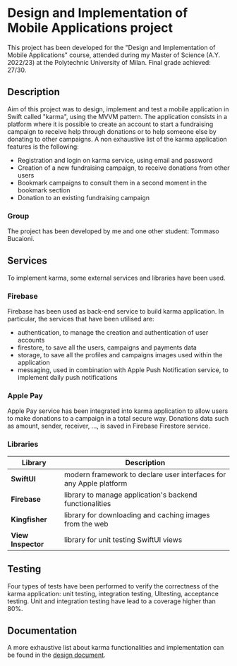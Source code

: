 # __Design and Implementation of Mobile Applications project__

This project has been developed for the "Design and Implementation of Mobile Applications" course, attended during my Master of Science (A.Y. 2022/23) at the Polytechnic University of Milan. Final grade achieved: 27/30.

## Description

Aim of this project was to design, implement and test a mobile application in Swift called "karma", using the MVVM pattern. The application consists in a platform where it is possible to create an account to start a fundraising campaign to receive help through donations or to help someone else by donating to other campaigns. A non exhaustive list of the karma application features is the following:
- Registration and login on karma service, using email and password
- Creation of a new fundraising campaign, to receive donations from other users
- Bookmark campaigns to consult them in a second moment in the bookmark section
- Donation to an existing fundraising campaign

### Group
The project has been developed by me and one other student: Tommaso Bucaioni.

## Services

To implement karma, some external services and libraries have been used.

### Firebase

Firebase has been used as back-end service to build karma application. In particular, the services that have been utilised are: 
- authentication, to manage the creation and authentication of user accounts
- firestore, to save all the users, campaigns and payments data
- storage, to save all the profiles and campaigns images used within the application
- messaging, used in combination with Apple Push Notification service, to implement daily push notifications

### Apple Pay

Apple Pay service has been integrated into karma application to allow users to make donations to a campaign in a total secure way. Donations data such as amount, sender, receiver, ..., is saved in Firebase Firestore service.

### Libraries
|Library|Description|
|---------------|-----------|
|__SwiftUI__|modern framework to declare user interfaces for any Apple platform|
|__Firebase__|library to manage application's backend functionalities|
|__Kingfisher__|library for downloading and caching images from the web|
|__View Inspector__|library for unit testing SwiftUI views|

## Testing

Four types of tests have been performed to verify the correctness of the karma application: unit testing, integration testing, UItesting, acceptance testing. Unit and integration testing have lead to a coverage higher than 80%.

## Documentation
A more exhaustive list about karma functionalities and implementation can be found in the [design document](/deliverables/design_document.pdf).
